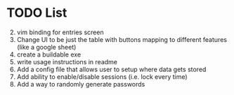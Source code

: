 # TODO List
2. vim binding for entries screen
2. Change UI to be just the table with buttons mapping to different features (like a google sheet)
2. create a buildable exe
2. write usage instructions in readme
2. Add a config file that allows user to setup where data gets stored
2. Add ability to enable/disable sessions (i.e. lock every time)
2. Add a way to randomly generate passwords